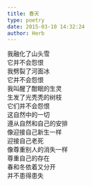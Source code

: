 ```yaml
---  
title: 春天  
type: poetry  
date: 2015-03-10 14:32:24  
author: Herb    
---  
```

我融化了山头雪  
它并不会怨恨  
我劈裂了河面冰  
它并不会怨恨  
我叫醒了酣眠的生灵  
生发了光秃秃的树枝  
它们并不会怨恨    
这自然中的一切  
遵从自然和自己的安排  
像迎接自己新生一样  
迎接自己老死  
像尊重别人的消失一样  
尊重自己的存在  
春和冬依着又分开  
并不患得患失